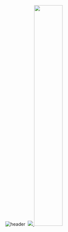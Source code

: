 
![header](https://capsule-render.vercel.app/api?type=waving&color=gradient&height=120&animation=fadeIn&section=footer&text=🎐🎐🎐&fontAlign=70)
﻿
<a href="s">
  <img src="https://github-readme-stats.vercel.app/api/top-langs/?username=gaeun7&exclude_repo=dkssud8150.github.io&layout=compact&theme=radical" />
</a>
<a href="s">
  <img src="https://github-readme-stats.vercel.app/api?username=gaeun7&theme=radical&show_icons=true" width="42%" />
</a>
